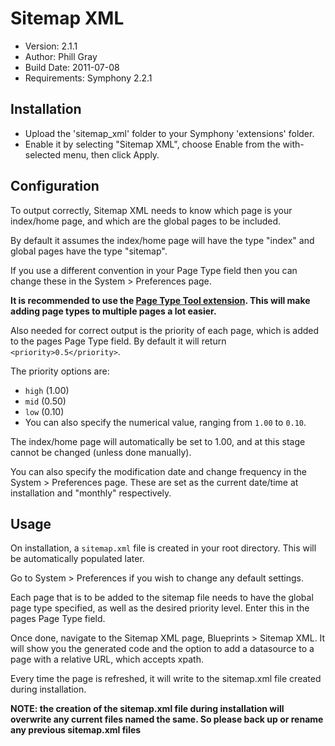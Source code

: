 # Sitemap XML

- Version: 2.1.1
- Author: Phill Gray
- Build Date: 2011-07-08
- Requirements: Symphony 2.2.1

## Installation

- Upload the 'sitemap_xml' folder to your Symphony 'extensions' folder.
- Enable it by selecting "Sitemap XML", choose Enable from the with-selected menu, then click Apply.

## Configuration

To output correctly, Sitemap XML needs to know which page is your index/home page, and which are the global pages to be included. 

By default it assumes the index/home page will have the type "index" and global pages have the type "sitemap".

If you use a different convention in your Page Type field then you can change these in the System > Preferences page.

**It is recommended to use the [Page Type Tool extension](http://symphony-cms.com/download/extensions/view/72108/). This will make adding page types to multiple pages a lot easier.**

Also needed for correct output is the priority of each page, which is added to the pages Page Type field. By default it will return `<priority>0.5</priority>`.

The priority options are:

- `high` (1.00)
- `mid`  (0.50)
- `low`  (0.10)
- You can also specify the numerical value, ranging from `1.00` to `0.10`.

The index/home page will automatically be set to 1.00, and at this stage cannot be changed (unless done manually).

You can also specify the modification date and change frequency in the System > Preferences page. These are set as the current date/time at installation and "monthly" respectively.

## Usage

On installation, a `sitemap.xml` file is created in your root directory. This will be automatically populated later.

Go to System > Preferences if you wish to change any default settings.

Each page that is to be added to the sitemap file needs to have the global page type specified, as well as the desired priority level. Enter this in the pages Page Type field.

Once done, navigate to the Sitemap XML page, Blueprints > Sitemap XML. It will show you the generated code and the option to add a datasource to a page with a relative URL, which accepts xpath.

Every time the page is refreshed, it will write to the sitemap.xml file created during installation.

**NOTE: the creation of the sitemap.xml file during installation will overwrite any current files named the same. So please back up or rename any previous sitemap.xml files**